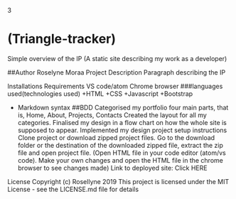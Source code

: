 3
# (Triangle-tracker)
Simple overview of the IP (A static site describing my work as a developer)

##Author
Roselyne Moraa
Project Description
Paragraph describing the IP

Installations
Requirements
VS code/atom
Chrome browser
###languages used(technologies used)
+HTML
+CSS
+Javascript
+Bootstrap
+ Markdown syntax 
##BDD
Categorised my portfolio four main parts, that is, Home, About, Projects, Contacts
Created the layout for all my categories.
Finalised my design in a flow chart on how the whole site is supposed to appear.
Implemented my design
project setup instructions
Clone project or download zipped project files.
Go to the download folder or the destination of the downloaded zipped file, extract the zip file and open project file.
(Open HTML file in your code editor (atom/vs code). Make your own changes and open the HTML file in the chrome browser to see changes made)
Link to deployed site:
Click HERE

License
Copyright (c) Rosellyne 2019 This project is licensed under the MIT License - see the LICENSE.md file for details
